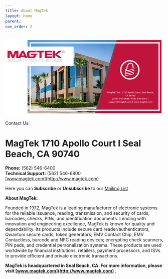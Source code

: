 ```yaml
---
title: About MagTek
layout: home
parent: 
nav_order: 2
---
```


![alt text](image.png)

Contact Us:
# MagTek  1710 Apollo Court I Seal Beach, CA 90740  
**Phone:** (562) 546-6400  
**Technical Support:** (562) 546-6800  
[www.magtek.com](http://www.magtek.com)  

Here you can **Subscribe** or **Unsubscribe** to our [Mailing List](https://www.magtek.com/about/contact)

**About MagTek:**

Founded in 1972, MagTek is a leading manufacturer of electronic systems for the reliable issuance, reading, transmission, and security of cards, barcodes, checks, PINs, and identification documents. Leading with innovation and engineering excellence, MagTek is known for quality and dependability. Its products include secure card reader/authenticators, Qwantum secure cards, token generators; EMV Contact Chip, EMV Contactless, barcode and NFC reading devices; encrypting check scanners, PIN pads, and credential personalization systems. These products are used worldwide by financial institutions, retailers, payment processors, and ISVs to provide efficient and private electronic transactions.

**MagTek is headquartered in Seal Beach, CA. For more information, please visit [www.magtek.com](http://www.magtek.com)  .**